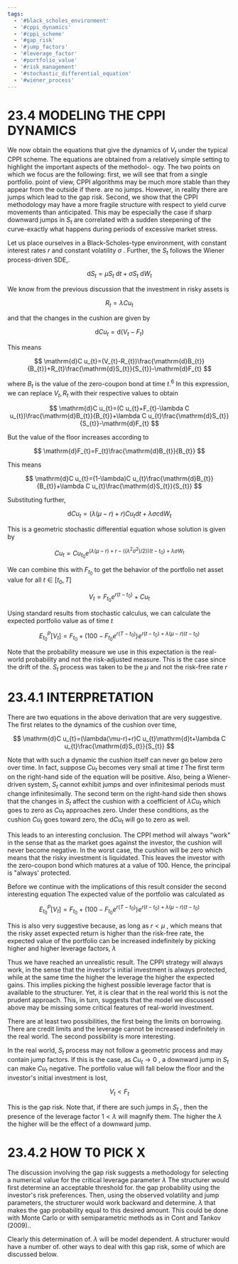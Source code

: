 ```yaml
---
tags:
  - '#black_scholes_environment'
  - '#cppi_dynamics'
  - '#cppi_scheme'
  - '#gap_risk'
  - '#jump_factors'
  - '#leverage_factor'
  - '#portfolio_value'
  - '#risk_management'
  - '#stochastic_differential_equation'
  - '#wiener_process'
---
```

# 23.4 MODELING THE CPPI DYNAMICS  

We now obtain the equations that give the dynamics of $V_{t}$ under the typical CPPI scheme. The equations are obtained from a relatively simple setting to highlight the important aspects of the methodol-. ogy. The two points on which we focus are the following: first, we will see that from a single portfolio. point of view, CPPI algorithms may be much more stable than they appear from the outside if there. are no jumps. However, in reality there are jumps which lead to the gap risk. Second, we show that the CPPI methodology may have a more fragile structure with respect to yield curve movements than anticipated. This may be especially the case if sharp downward jumps in $S_{t}$ are correlated with a sudden steepening of the curve-exactly what happens during periods of excessive market stress.  

Let us place ourselves in a Black-Scholes-type environment, with constant interest rates $r$ and constant volatility $\sigma$ . Further, the $S_{t}$ follows the Wiener process-driven SDE,.  

$$
\mathrm{d}S_{t}=\mu S_{t}\mathrm{~d}t+\sigma S_{t}\mathrm{~d}W_{t}
$$  

We know from the previous discussion that the investment in risky assets is  

$$
R_{t}=\lambda C u_{t}
$$  

and that the changes in the cushion are given by  

$$
\mathrm{d}C u_{t}=\mathrm{d}(V_{t}-F_{t})
$$  

This means  

$$
\mathrm{d}C u_{t}=(V_{t}-R_{t})\frac{\mathrm{d}B_{t}}{B_{t}}+R_{t}\frac{\mathrm{d}S_{t}}{S_{t}}-\mathrm{d}F_{t}
$$  

where $B_{t}$ is the value of the zero-coupon bond at time $t.^{6}$ In this expression, we can replace $V_{t},R_{t}$ with their respective values to obtain  

$$
\mathrm{d}C u_{t}=(C u_{t}+F_{t}-\lambda C u_{t})\frac{\mathrm{d}B_{t}}{B_{t}}+\lambda C u_{t}\frac{\mathrm{d}S_{t}}{S_{t}}-\mathrm{d}F_{t}
$$  

But the value of the floor increases according to  

$$
\mathrm{d}F_{t}=F_{t}\frac{\mathrm{d}B_{t}}{B_{t}}
$$  

This means  

$$
\mathrm{d}C u_{t}=(1-\lambda)C u_{t}\frac{\mathrm{d}B_{t}}{B_{t}}+\lambda C u_{t}\frac{\mathrm{d}S_{t}}{S_{t}}
$$  

Substituting further,  

$$
\mathrm{d}C u_{t}=(\lambda(\mu-r)+r)C u_{t}\mathrm{d}t+\lambda\sigma c\mathrm{d}W_{t}
$$  

This is a geometric stochastic differential equation whose solution is given by  

$$
C u_{t}=C u_{t_{0}}e^{\left(\lambda(\mu-r)+r-((\lambda^{2}\sigma^{2})/2)\right)(t-t_{0})+\lambda\sigma W_{t}}
$$  

We can combine this with $F_{t_{0}}$ to get the behavior of the portfolio net asset value for all $t\in[t_{0},T]$  

$$
V_{t}=F_{t_{0}}e^{r(t-t_{0})}+C u_{t}
$$  

Using standard results from stochastic calculus, we can calculate the expected portfolio value as of time $t$  

$$
E_{t_{0}}^{P}[V_{t}]=F_{t_{0}}+\left(100-F_{t_{0}}e^{r(T-t_{0})}\right)e^{r(t-t_{0})+\lambda(\mu-r)(t-t_{0})}
$$  

Note that the probability measure we use in this expectation is the real-world probability and not the risk-adjusted measure. This is the case since the drift of the. $S_{t}$ process was taken to be the $\mu$ and not the risk-free rate $r$  

# 23.4.1 INTERPRETATION  

There are two equations in the above derivation that are very suggestive. The first relates to the dynamics of the cushion over time,  

$$
\mathrm{d}C u_{t}=(\lambda(\mu-r)+r)C u_{t}\mathrm{d}t+\lambda C u_{t}\frac{\mathrm{d}S_{t}}{S_{t}}
$$  

Note that with such a dynamic the cushion itself can never go below zero over time. In fact, suppose $C u_{t}$ becomes very small at time $t$ The first term on the right-hand side of the equation will be positive. Also, being a Wiener-driven system, $S_{t}$ cannot exhibit jumps and over infinitesimal periods must change infinitesimally. The second term on the right-hand side then shows that the changes in $S_{t}$ affect the cushion with a coefficient of $\lambda C u_{t}$ which goes to zero as $C u_{t}$ approaches zero. Under these conditions, as the cushion $C u_{t}$ goes toward zero, the ${\mathrm{d}}C u_{t}$ will go to zero as well.  

This leads to an interesting conclusion. The CPPI method will always "work" in the sense that as the market goes against the investor, the cushion will never become negative. In the worst case, the cushion will be zero which means that the risky investment is liquidated. This leaves the investor with the zero-coupon bond which matures at a value of 100. Hence, the principal is "always' protected.  

Before we continue with the implications of this result consider the second interesting equation The expected value of the portfolio was calculated as  

$$
E_{t_{0}}^{P}[V_{t}]=F_{t_{0}}+\left(100-F_{t_{0}}e^{r(T-t_{0})}\right)e^{r(t-t_{0})+\lambda(\mu-r)(t-t_{0})}
$$  

This is also very suggestive because, as long as $r<\mu$ , which means that the risky asset expected return is higher than the risk-free rate, the expected value of the portfolio can be increased indefinitely by picking higher and higher leverage factors, $\lambda$  

Thus we have reached an unrealistic result. The CPPI strategy will always work, in the sense that the investor's initial investment is always protected, while at the same time the higher the leverage the higher the expected gains. This implies picking the highest possible leverage factor that is available to the structurer. Yet, it is clear that in the real world this is not the prudent approach. This, in turn, suggests that the model we discussed above may be missing some critical features of real-world investment.  

There are at least two possibilities, the first being the limits on borrowing. There are credit limits and the leverage cannot be increased indefinitely in the real world. The second possibility is more interesting.  

In the real world, $S_{t}$ process may not follow a geometric process and may contain jump factors. If this is the case, as $C u_{t}{\rightarrow}0$ , a downward jump in $S_{t}$ can make $C u_{t}$ negative. The portfolio value will fall below the floor and the investor's initial investment is lost,  

$$
V_{t}<F_{t}
$$  

This is the gap risk. Note that, if there are such jumps in $S_{t}$ , then the presence of the leverage factor $1<\lambda$ will magnify them. The higher the $\lambda$ the higher will be the effect of a downward jump.  

# 23.4.2 HOW T0 PICK X  

The discussion involving the gap risk suggests a methodology for selecting a numerical value for the critical leverage parameter $\lambda$ The structurer would first determine an acceptable threshold for. the gap probability using the investor's risk preferences. Then, using the observed volatility and jump parameters, the structurer would work backward and determine. $\lambda$ that makes the gap probability equal to this desired amount. This could be done with Monte Carlo or with semiparametric methods as in Cont and Tankov (2009)..  

Clearly this determination of. $\lambda$ will be model dependent. A structurer would have a number of. other ways to deal with this gap risk, some of which are discussed below.  
